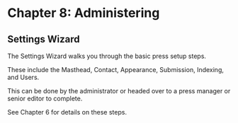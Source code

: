 # Chapter 8: Administering
## Settings Wizard

The Settings Wizard walks you through the basic press setup steps.

These include the Masthead, Contact, Appearance, Submission, Indexing, and Users.

This can be done by the administrator or headed over to a press manager or senior editor to complete.

See Chapter 6 for details on these steps.
